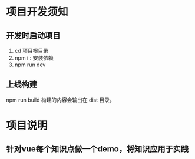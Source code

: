 # 项目开发须知
## 开发时启动项目
1. cd 项目根目录
1. npm i  : 安装依赖
1. npm run dev
## 上线构建
npm run build
构建的内容会输出在 dist 目录。

# 项目说明
## 针对vue每个知识点做一个demo，将知识应用于实践 